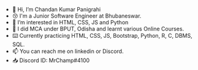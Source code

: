 - 👋 Hi, I’m Chandan Kumar Panigrahi
- 😚 I'm a Junior Software Engineer at Bhubaneswar.
- 👀 I’m interested in HTML, CSS, JS and Python
- 🌱 I did MCA under BPUT, Odisha and learnt various Online Courses.
- ⌨️ Currently practicing HTML, CSS, JS, Bootstrap, Python, R, C, DBMS, SQL.
- 📫 You can reach me on linkedin or Discord.
- 📥 Discord ID: MrChamp#4100

<!---
chandankumarpanigrahi/chandankumarpanigrahi is a ✨ special ✨ repository because its `README.md` (this file) appears on your GitHub profile.
You can click the Preview link to take a look at your changes.
--->
